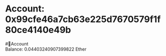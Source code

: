 
Account: 0x99cfe46a7cb63e225d7670579f1f80ce4140e49b
===================================================
  
#📜Account  
Balance: 0.04403240907399822 Ether